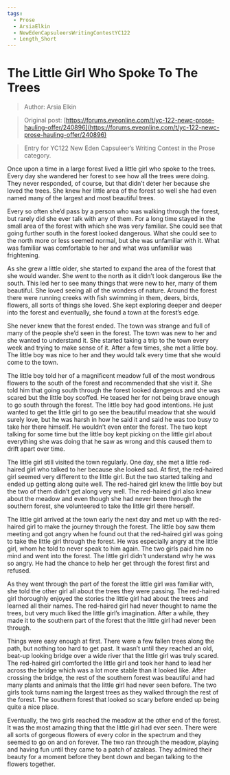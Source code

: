 ```yaml
---
tags:
  - Prose
  - ArsiaElkin
  - NewEdenCapsuleersWritingContestYC122
  - Length_Short
---
```


# The Little Girl Who Spoke To The Trees

> Author: Arsia Elkin

> Original post: [https://forums.eveonline.com/t/yc-122-newc-prose-hauling-offer/240896](https://forums.eveonline.com/t/yc-122-newc-prose-hauling-offer/240896)

> Entry for YC122 New Eden Capsuleer’s Writing Contest in the Prose category.


Once upon a time in a large forest lived a little girl who spoke to the trees. Every day she wandered her forest to see how all the trees were doing. They never responded, of course, but that didn’t deter her because she loved the trees. She knew her little area of the forest so well she had even named many of the largest and most beautiful trees.

Every so often she’d pass by a person who was walking through the forest, but rarely did she ever talk with any of them. For a long time stayed in the small area of the forest with which she was very familiar. She could see that going further south in the forest looked dangerous. What she could see to the north more or less seemed normal, but she was unfamiliar with it. What was familiar was comfortable to her and what was unfamiliar was frightening.

As she grew a little older, she started to expand the area of the forest that she would wander. She went to the north as it didn’t look dangerous like the south. This led her to see many things that were new to her, many of them beautiful. She loved seeing all of the wonders of nature. Around the forest there were running creeks with fish swimming in them, deers, birds, flowers, all sorts of things she loved. She kept exploring deeper and deeper into the forest and eventually, she found a town at the forest’s edge.

She never knew that the forest ended. The town was strange and full of many of the people she’d seen in the forest. The town was new to her and she wanted to understand it. She started taking a trip to the town every week and trying to make sense of it. After a few times, she met a little boy. The little boy was nice to her and they would talk every time that she would come to the town.

The little boy told her of a magnificent meadow full of the most wondrous flowers to the south of the forest and recommended that she visit it. She told him that going south through the forest looked dangerous and she was scared but the little boy scoffed. He teased her for not being brave enough to go south through the forest. The little boy had good intentions. He just wanted to get the little girl to go see the beautiful meadow that she would surely love, but he was harsh in how he said it and said he was too busy to take her there himself. He wouldn’t even enter the forest. The two kept talking for some time but the little boy kept picking on the little girl about everything she was doing that he saw as wrong and this caused them to drift apart over time.

The little girl still visited the town regularly. One day, she met a little red-haired girl who talked to her because she looked sad. At first, the red-haired girl seemed very different to the little girl. But the two started talking and ended up getting along quite well. The red-haired girl knew the little boy but the two of them didn’t get along very well. The red-haired girl also knew about the meadow and even though she had never been through the southern forest, she volunteered to take the little girl there herself.

The little girl arrived at the town early the next day and met up with the red-haired girl to make the journey through the forest. The little boy saw them meeting and got angry when he found out that the red-haired girl was going to take the little girl through the forest. He was especially angry at the little girl, whom he told to never speak to him again. The two girls paid him no mind and went into the forest. The little girl didn’t understand why he was so angry. He had the chance to help her get through the forest first and refused.

As they went through the part of the forest the little girl was familiar with, she told the other girl all about the trees they were passing. The red-haired girl thoroughly enjoyed the stories the little girl had about the trees and learned all their names. The red-haired girl had never thought to name the trees, but very much liked the little girl’s imagination. After a while, they made it to the southern part of the forest that the little girl had never been through.

Things were easy enough at first. There were a few fallen trees along the path, but nothing too hard to get past. It wasn’t until they reached an old, beat-up looking bridge over a wide river that the little girl was truly scared. The red-haired girl comforted the little girl and took her hand to lead her across the bridge which was a lot more stable than it looked like. After crossing the bridge, the rest of the southern forest was beautiful and had many plants and animals that the little girl had never seen before. The two girls took turns naming the largest trees as they walked through the rest of the forest. The southern forest that looked so scary before ended up being quite a nice place.

Eventually, the two girls reached the meadow at the other end of the forest. It was the most amazing thing that the little girl had ever seen. There were all sorts of gorgeous flowers of every color in the spectrum and they seemed to go on and on forever. The two ran through the meadow, playing and having fun until they came to a patch of azaleas. They admired their beauty for a moment before they bent down and began talking to the flowers together.